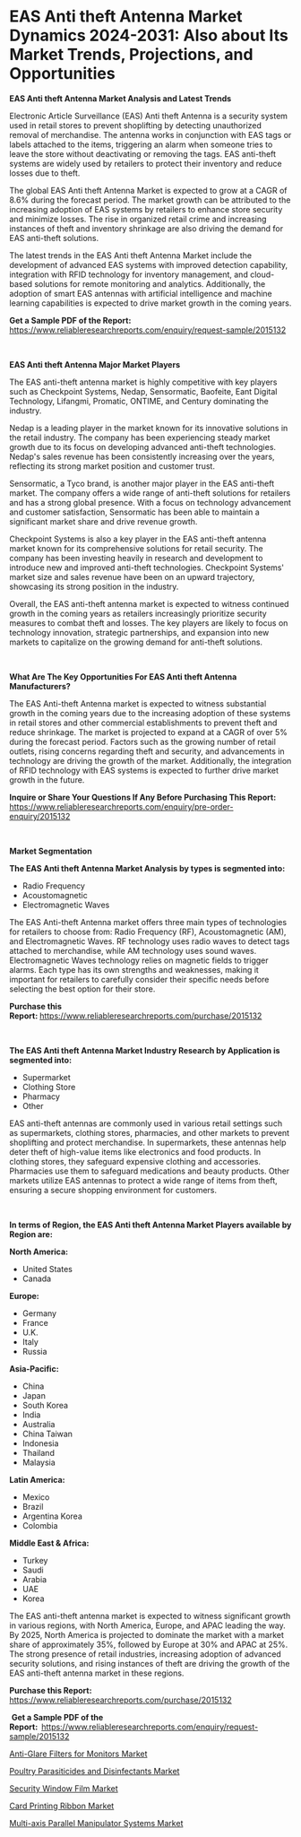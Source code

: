<p><h1>EAS Anti theft Antenna Market Dynamics 2024-2031: Also about Its Market Trends, Projections, and Opportunities</h1></p><p><strong>EAS Anti theft Antenna Market Analysis and Latest Trends</strong></p>
<p><p>Electronic Article Surveillance (EAS) Anti theft Antenna is a security system used in retail stores to prevent shoplifting by detecting unauthorized removal of merchandise. The antenna works in conjunction with EAS tags or labels attached to the items, triggering an alarm when someone tries to leave the store without deactivating or removing the tags. EAS anti-theft systems are widely used by retailers to protect their inventory and reduce losses due to theft.</p><p>The global EAS Anti theft Antenna Market is expected to grow at a CAGR of 8.6% during the forecast period. The market growth can be attributed to the increasing adoption of EAS systems by retailers to enhance store security and minimize losses. The rise in organized retail crime and increasing instances of theft and inventory shrinkage are also driving the demand for EAS anti-theft solutions.</p><p>The latest trends in the EAS Anti theft Antenna Market include the development of advanced EAS systems with improved detection capability, integration with RFID technology for inventory management, and cloud-based solutions for remote monitoring and analytics. Additionally, the adoption of smart EAS antennas with artificial intelligence and machine learning capabilities is expected to drive market growth in the coming years.</p></p>
<p><strong>Get a Sample PDF of the Report:&nbsp;</strong> <a href="https://www.reliableresearchreports.com/enquiry/request-sample/2015132">https://www.reliableresearchreports.com/enquiry/request-sample/2015132</a></p>
<p>&nbsp;</p>
<p><strong>EAS Anti theft Antenna Major Market Players</strong></p>
<p><p>The EAS anti-theft antenna market is highly competitive with key players such as Checkpoint Systems, Nedap, Sensormatic, Baofeite, Eant Digital Technology, Lifangmi, Promatic, ONTIME, and Century dominating the industry.</p><p>Nedap is a leading player in the market known for its innovative solutions in the retail industry. The company has been experiencing steady market growth due to its focus on developing advanced anti-theft technologies. Nedap's sales revenue has been consistently increasing over the years, reflecting its strong market position and customer trust.</p><p>Sensormatic, a Tyco brand, is another major player in the EAS anti-theft market. The company offers a wide range of anti-theft solutions for retailers and has a strong global presence. With a focus on technology advancement and customer satisfaction, Sensormatic has been able to maintain a significant market share and drive revenue growth.</p><p>Checkpoint Systems is also a key player in the EAS anti-theft antenna market known for its comprehensive solutions for retail security. The company has been investing heavily in research and development to introduce new and improved anti-theft technologies. Checkpoint Systems' market size and sales revenue have been on an upward trajectory, showcasing its strong position in the industry.</p><p>Overall, the EAS anti-theft antenna market is expected to witness continued growth in the coming years as retailers increasingly prioritize security measures to combat theft and losses. The key players are likely to focus on technology innovation, strategic partnerships, and expansion into new markets to capitalize on the growing demand for anti-theft solutions.</p></p>
<p>&nbsp;</p>
<p><strong>What Are The Key Opportunities For EAS Anti theft Antenna Manufacturers?</strong></p>
<p><p>The EAS Anti-theft Antenna market is expected to witness substantial growth in the coming years due to the increasing adoption of these systems in retail stores and other commercial establishments to prevent theft and reduce shrinkage. The market is projected to expand at a CAGR of over 5% during the forecast period. Factors such as the growing number of retail outlets, rising concerns regarding theft and security, and advancements in technology are driving the growth of the market. Additionally, the integration of RFID technology with EAS systems is expected to further drive market growth in the future.</p></p>
<p><strong>Inquire or Share Your Questions If Any Before Purchasing This Report:</strong> <a href="https://www.reliableresearchreports.com/enquiry/pre-order-enquiry/2015132">https://www.reliableresearchreports.com/enquiry/pre-order-enquiry/2015132</a></p>
<p>&nbsp;</p>
<p><strong>Market Segmentation</strong></p>
<p><strong>The EAS Anti theft Antenna Market Analysis by types is segmented into:</strong></p>
<p><ul><li>Radio Frequency</li><li>Acoustomagnetic</li><li>Electromagnetic Waves</li></ul></p>
<p><p>The EAS Anti-theft Antenna market offers three main types of technologies for retailers to choose from: Radio Frequency (RF), Acoustomagnetic (AM), and Electromagnetic Waves. RF technology uses radio waves to detect tags attached to merchandise, while AM technology uses sound waves. Electromagnetic Waves technology relies on magnetic fields to trigger alarms. Each type has its own strengths and weaknesses, making it important for retailers to carefully consider their specific needs before selecting the best option for their store.</p></p>
<p><strong>Purchase this Report:&nbsp;</strong><a href="https://www.reliableresearchreports.com/purchase/2015132">https://www.reliableresearchreports.com/purchase/2015132</a></p>
<p>&nbsp;</p>
<p><strong>The EAS Anti theft Antenna Market Industry Research by Application is segmented into:</strong></p>
<p><ul><li>Supermarket</li><li>Clothing Store</li><li>Pharmacy</li><li>Other</li></ul></p>
<p><p>EAS anti-theft antennas are commonly used in various retail settings such as supermarkets, clothing stores, pharmacies, and other markets to prevent shoplifting and protect merchandise. In supermarkets, these antennas help deter theft of high-value items like electronics and food products. In clothing stores, they safeguard expensive clothing and accessories. Pharmacies use them to safeguard medications and beauty products. Other markets utilize EAS antennas to protect a wide range of items from theft, ensuring a secure shopping environment for customers.</p></p>
<p>&nbsp;</p>
<p><strong>In terms of Region, the EAS Anti theft Antenna Market Players available by Region are:</strong></p>
<p>
    <p> <strong> North America: </strong>
        <ul>
            <li>United States</li>
            <li>Canada</li>
        </ul>
        </p> 
    <p> <strong> Europe: </strong>
        <ul>
            <li>Germany</li>
            <li>France</li>
            <li>U.K.</li>
            <li>Italy</li>
            <li>Russia</li>
        </ul>
        </p> 
    <p> <strong> Asia-Pacific: </strong>
        <ul>
            <li>China</li>
            <li>Japan</li>
            <li>South Korea</li>
            <li>India</li>
            <li>Australia</li>
            <li>China Taiwan</li>
            <li>Indonesia</li>
            <li>Thailand</li>
            <li>Malaysia</li>
        </ul>
        </p> 
    <p> <strong> Latin America: </strong>
        <ul>
            <li>Mexico</li>
            <li>Brazil</li>
            <li>Argentina Korea</li>
            <li>Colombia</li>
        </ul>
        </p> 
    <p> <strong> Middle East & Africa: </strong>
        <ul>
            <li>Turkey</li>
            <li>Saudi</li>
            <li>Arabia</li>
            <li>UAE</li>
            <li>Korea</li>
        </ul>
    </p>
    </p>
<p><p>The EAS anti-theft antenna market is expected to witness significant growth in various regions, with North America, Europe, and APAC leading the way. By 2025, North America is projected to dominate the market with a market share of approximately 35%, followed by Europe at 30% and APAC at 25%. The strong presence of retail industries, increasing adoption of advanced security solutions, and rising instances of theft are driving the growth of the EAS anti-theft antenna market in these regions.</p></p>
<p><strong>Purchase this Report: </strong><a href="https://www.reliableresearchreports.com/purchase/2015132">https://www.reliableresearchreports.com/purchase/2015132</a></p>
<p>&nbsp;<strong>Get a Sample PDF of the Report:&nbsp;&nbsp;</strong><a href="https://www.reliableresearchreports.com/enquiry/request-sample/2015132">https://www.reliableresearchreports.com/enquiry/request-sample/2015132</a></p>
<p><strong></strong></p>
<p><p><a href="https://meowing-canidae-761.notion.site/Anti-Glare-Filters-for-Monitors-Market-Share-Market-New-Trends-Analysis-Report-By-Type-By-Applica-ce6357e92d6d49a9b53e410bdbb1becd">Anti-Glare Filters for Monitors Market</a></p><p><a href="https://military-diascia-e68.notion.site/Poultry-Parasiticides-and-Disinfectants-Market-Analysis-Examines-its-Scope-on-Growth-Opportunities--be644d9b0a874a28b447fe05a77a8dd3">Poultry Parasiticides and Disinfectants Market</a></p><p><a href="https://view.publitas.com/reportprime-1/security-window-film-market-share-market-new-trends-analysis-report-by-type-by-application-by-end-use-by-region-and-segment-forecasts-2024-2031/">Security Window Film Market</a></p><p><a href="https://view.publitas.com/reportprime-1/card-printing-ribbon-market-size-growing-and-forecasted-for-period-from-2024-2031-and-provides-complete-market-analysis-of-this-market/">Card Printing Ribbon Market</a></p><p><a href="https://sudsy-motorcycle-bbc.notion.site/Multi-axis-Parallel-Manipulator-Systems-Market-Size-Share-Trends-Analysis-Report-By-Material-By--41675cc35f67459ea1cfffd6f8871fe2">Multi-axis Parallel Manipulator Systems Market</a></p></p>
